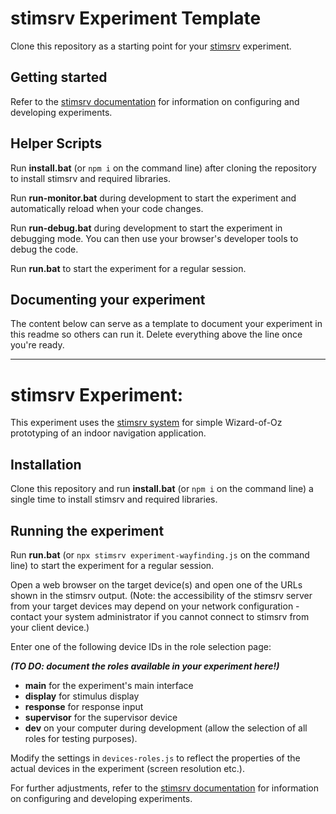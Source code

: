 # stimsrv Experiment Template

Clone this repository as a starting point for your [stimsrv](https://github.com/floledermann/stimsrv) experiment.

## Getting started

Refer to the [stimsrv documentation](https://github.com/floledermann/stimsrv/) for information on configuring and developing experiments.

## Helper Scripts

Run **install.bat** (or `npm i` on the command line) after cloning the repository to install stimsrv and required libraries.

Run **run-monitor.bat** during development to start the experiment and automatically reload when your code changes.

Run **run-debug.bat** during development to start the experiment in debugging mode. You can then use your browser's developer tools to debug the code.

Run **run.bat** to start the experiment for a regular session.

## Documenting your experiment

The content below can serve as a template to document your experiment in this readme so others can run it. Delete everything above the line once you're ready.

----

# stimsrv Experiment: *<name of the experiment>*

This experiment uses the [stimsrv system](https://github.com/floledermann/stimsrv/) for simple Wizard-of-Oz prototyping of an indoor navigation application.

## Installation

Clone this repository and run **install.bat** (or `npm i` on the command line) a single time to install stimsrv and required libraries.

## Running the experiment

Run **run.bat** (or `npx stimsrv experiment-wayfinding.js` on the command line) to start the experiment for a regular session.

Open a web browser on the target device(s) and open one of the URLs shown in the stimsrv output. (Note: the accessibility of the stimsrv server from your target devices may depend on your network configuration - contact your system administrator if you cannot connect to stimsrv from your client device.)

Enter one of the following device IDs in the role selection page:

***(TO DO: document the roles available in your experiment here!)***

- **main** for the experiment's main interface
- **display** for stimulus display
- **response** for response input
- **supervisor** for the supervisor device
- **dev** on your computer during development (allow the selection of all roles for testing purposes).

Modify the settings in `devices-roles.js` to reflect the properties of the actual devices in the experiment (screen resolution etc.).

For further adjustments, refer to the [stimsrv documentation](https://github.com/floledermann/stimsrv/) for information on configuring and developing experiments.



